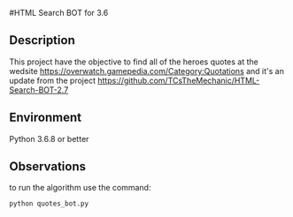 #HTML Search BOT for 3.6

## Description

This project have the objective to find all of the heroes quotes at the wedsite https://overwatch.gamepedia.com/Category:Quotations
and it's an update from the project https://github.com/TCsTheMechanic/HTML-Search-BOT-2.7

## Environment

Python 3.6.8 or better

## Observations

to run the algorithm use the command:
```bash
python quotes_bot.py
```
